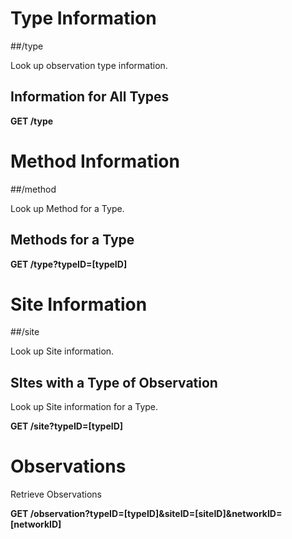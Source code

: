 # Type Information

##/type

 Look up observation type information.

## Information for All Types

 **GET /type**


# Method Information

##/method

Look up Method for a Type.

## Methods for a Type

**GET /type?typeID=[typeID]**


# Site Information

##/site

Look up Site information.

## SItes with a Type of Observation

Look up Site information for a Type.

**GET /site?typeID=[typeID]**


# Observations

Retrieve Observations

**GET /observation?typeID=[typeID]&siteID=[siteID]&networkID=[networkID]** 
